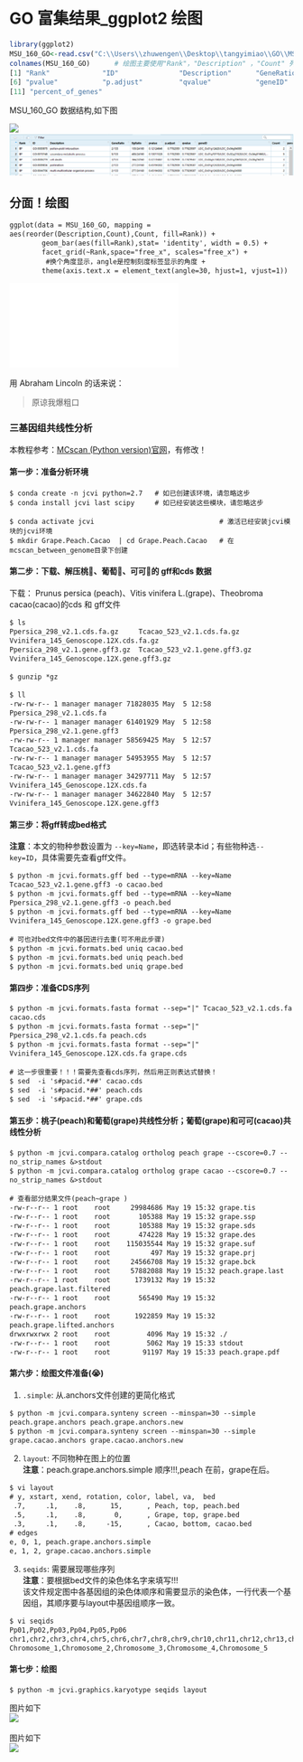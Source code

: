 
# GO 富集结果_ggplot2 绘图   

```r
library(ggplot2)
MSU_160_GO<-read.csv("C:\\Users\\zhuwengen\\Desktop\\tangyimiao\\GO\\MSU_160_GO.csv",stringsAsFactors = TRUE)
colnames(MSU_160_GO)      # 绘图主要使用"Rank"，"Description" ，"Count" 列
[1] "Rank"             "ID"               "Description"      "GeneRatio"        "BgRatio"         
[6] "pvalue"           "p.adjust"         "qvalue"           "geneID"           "Count"           
[11] "percent_of_genes"
```

MSU_160_GO 数据结构,如下图 
  
![](Bioinfrmatics-skills/picture/MSU_160_GO.png)    
![](../picture/MSU_160_GO.png)      

## 分面！绘图  
```
ggplot(data = MSU_160_GO, mapping = aes(reorder(Description,Count),Count, fill=Rank)) +
        geom_bar(aes(fill=Rank),stat= 'identity', width = 0.5) +
        facet_grid(~Rank,space="free_x", scales="free_x") + 
         #换个角度显示，angle是控制刻度标签显示的角度 + 
        theme(axis.text.x = element_text(angle=30, hjust=1, vjust=1))
```

![](./picture/GO_160_BP_CC_MF.pdf)    






用 Abraham Lincoln 的话来说：

> 原谅我爆粗口

### 三基因组共线性分析
本教程参考：[MCscan (Python version)官网](https://genehub.wordpress.com/2019/07/05/mcscanx-%E6%B5%8B%E8%AF%95/)，有修改！

#### 第一步：准备分析环境  
```
$ conda create -n jcvi python=2.7   # 如已创建该环境，请忽略这步
$ conda install jcvi last scipy     # 如已经安装这些模块，请忽略这步

$ conda activate jcvi                               # 激活已经安装jcvi模块的jcvi环境
$ mkdir Grape.Peach.Cacao  | cd Grape.Peach.Cacao   # 在mcscan_between_genome目录下创建
```

#### 第二步：下载、解压桃🍑、葡萄🍇、可可🥥的 gff和cds 数据  
下载： Prunus persica (peach)、Vitis vinifera L.(grape)、Theobroma cacao(cacao)的cds 和 gff文件

```
$ ls
Ppersica_298_v2.1.cds.fa.gz     Tcacao_523_v2.1.cds.fa.gz     Vvinifera_145_Genoscope.12X.cds.fa.gz
Ppersica_298_v2.1.gene.gff3.gz  Tcacao_523_v2.1.gene.gff3.gz  Vvinifera_145_Genoscope.12X.gene.gff3.gz

$ gunzip *gz

$ ll
-rw-rw-r-- 1 manager manager 71828035 May  5 12:58 Ppersica_298_v2.1.cds.fa
-rw-rw-r-- 1 manager manager 61401929 May  5 12:58 Ppersica_298_v2.1.gene.gff3
-rw-rw-r-- 1 manager manager 58569425 May  5 12:57 Tcacao_523_v2.1.cds.fa
-rw-rw-r-- 1 manager manager 54953955 May  5 12:57 Tcacao_523_v2.1.gene.gff3
-rw-rw-r-- 1 manager manager 34297711 May  5 12:57 Vvinifera_145_Genoscope.12X.cds.fa
-rw-rw-r-- 1 manager manager 34622840 May  5 12:57 Vvinifera_145_Genoscope.12X.gene.gff3
```


#### 第三步：将gff转成bed格式  
**注意**：本文的物种参数设置为 `--key=Name`，即选转录本id；有些物种选`--key=ID`，具体需要先查看gff文件。
```
$ python -m jcvi.formats.gff bed --type=mRNA --key=Name Tcacao_523_v2.1.gene.gff3 -o cacao.bed
$ python -m jcvi.formats.gff bed --type=mRNA --key=Name Ppersica_298_v2.1.gene.gff3 -o peach.bed
$ python -m jcvi.formats.gff bed --type=mRNA --key=Name Vvinifera_145_Genoscope.12X.gene.gff3 -o grape.bed  

# 可也对bed文件中的基因进行去重(可不用此步骤)  
$ python -m jcvi.formats.bed uniq cacao.bed  
$ python -m jcvi.formats.bed uniq peach.bed  
$ python -m jcvi.formats.bed uniq grape.bed  
```  

#### 第四步：准备CDS序列   
```
$ python -m jcvi.formats.fasta format --sep="|" Tcacao_523_v2.1.cds.fa cacao.cds 
$ python -m jcvi.formats.fasta format --sep="|" Ppersica_298_v2.1.cds.fa peach.cds 
$ python -m jcvi.formats.fasta format --sep="|" Vvinifera_145_Genoscope.12X.cds.fa grape.cds 

# 这一步很重要！！！需要先查看cds序列，然后用正则表达式替换！   
$ sed  -i 's#pacid.*##' cacao.cds  
$ sed  -i 's#pacid.*##' peach.cds  
$ sed  -i 's#pacid.*##' grape.cds    
```  

#### 第五步：桃子(peach)和葡萄(grape)共线性分析；葡萄(grape)和可可(cacao)共线性分析
```
$ python -m jcvi.compara.catalog ortholog peach grape --cscore=0.7 --no_strip_names &>stdout
$ python -m jcvi.compara.catalog ortholog grape cacao --cscore=0.7 --no_strip_names &>stdout

# 查看部分结果文件(peach~grape )
-rw-r--r-- 1 root    root     29984686 May 19 15:32 grape.tis
-rw-r--r-- 1 root    root       105388 May 19 15:32 grape.ssp
-rw-r--r-- 1 root    root       105388 May 19 15:32 grape.sds
-rw-r--r-- 1 root    root       474228 May 19 15:32 grape.des
-rw-r--r-- 1 root    root    115035544 May 19 15:32 grape.suf
-rw-r--r-- 1 root    root          497 May 19 15:32 grape.prj
-rw-r--r-- 1 root    root     24566708 May 19 15:32 grape.bck
-rw-r--r-- 1 root    root     57882088 May 19 15:32 peach.grape.last
-rw-r--r-- 1 root    root      1739132 May 19 15:32 peach.grape.last.filtered
-rw-r--r-- 1 root    root       565490 May 19 15:32 peach.grape.anchors
-rw-r--r-- 1 root    root      1922859 May 19 15:32 peach.grape.lifted.anchors
drwxrwxrwx 2 root    root         4096 May 19 15:32 ./
-rw-r--r-- 1 root    root         5062 May 19 15:33 stdout
-rw-r--r-- 1 root    root        91197 May 19 15:33 peach.grape.pdf
```

#### 第六步：绘图文件准备(😭)
1. `.simple`: 从.anchors文件创建的更简化格式
```
$ python -m jcvi.compara.synteny screen --minspan=30 --simple peach.grape.anchors peach.grape.anchors.new 
$ python -m jcvi.compara.synteny screen --minspan=30 --simple grape.cacao.anchors grape.cacao.anchors.new
```

2. `layout`: 不同物种在图上的位置  
**注意**：peach.grape.anchors.simple 顺序!!!,peach 在前，grape在后。  
```  
$ vi layout  
# y, xstart, xend, rotation, color, label, va,  bed
 .7,     .1,    .8,      15,      , Peach, top, peach.bed
 .5,     .1,    .8,       0,      , Grape, top, grape.bed
 .3,     .1,    .8,     -15,      , Cacao, bottom, cacao.bed
# edges
e, 0, 1, peach.grape.anchors.simple
e, 1, 2, grape.cacao.anchors.simple
```  

3. `seqids`: 需要展现哪些序列  
**注意**：要根据bed文件的染色体名字来填写!!!  
该文件规定图中各基因组的染色体顺序和需要显示的染色体，一行代表一个基因组，其顺序要与layout中基因组顺序一致。
```
$ vi seqids
Pp01,Pp02,Pp03,Pp04,Pp05,Pp06
chr1,chr2,chr3,chr4,chr5,chr6,chr7,chr8,chr9,chr10,chr11,chr12,chr13,chr14,chr15,chr16,chr17,chr18,chr19
Chromosome_1,Chromosome_2,Chromosome_3,Chromosome_4,Chromosome_5
```

#### 第七步：绘图  
```
$ python -m jcvi.graphics.karyotype seqids layout 
```


图片如下    
![](./picture/Peach_Grape_Cacao_karyotype.jpg)  



图片如下   
![](./picture/grape_peach_synteny_depth.png)







































































